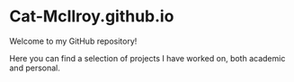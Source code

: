 # Cat-McIlroy.github.io

Welcome to my GitHub repository!

Here you can find a selection of projects I have worked on, both academic and personal.
